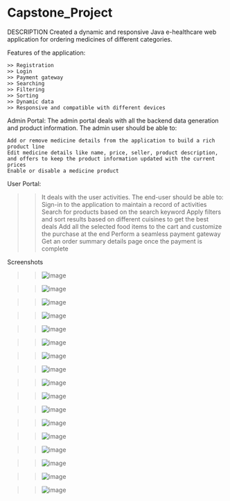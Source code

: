 # Capstone_Project

  DESCRIPTION
    Created a dynamic and responsive Java e-healthcare web application for ordering medicines of different categories.

   Features of the application:

    >> Registration
    >> Login
    >> Payment gateway
    >> Searching
    >> Filtering
    >> Sorting
    >> Dynamic data
    >> Responsive and compatible with different devices

  Admin Portal:
    The admin portal deals with all the backend data generation and product information. The admin user should be able to:

    Add or remove medicine details from the application to build a rich product line
    Edit medicine details like name, price, seller, product description, and offers to keep the product information updated with the current prices
    Enable or disable a medicine product
    
  User Portal:
  
   >> It deals with the user activities. The end-user should be able to:
   >> Sign-in to the application to maintain a record of activities
   >> Search for products based on the search keyword
   >> Apply filters and sort results based on different cuisines to get the best deals
   >> Add all the selected food items to the cart and customize the purchase at the end
   >> Perform a seamless payment gateway
   >> Get an order summary details page once the payment is complete
   
   Screenshots
   
   >> ![image](https://user-images.githubusercontent.com/114941577/230316987-dd742eea-c544-432b-906f-3534bb02e906.png)
   
   >> ![image](https://user-images.githubusercontent.com/114941577/230317052-eb49724c-b000-442f-8af8-4176cf7107c6.png)
   
   >> ![image](https://user-images.githubusercontent.com/114941577/230317103-35a62390-5626-4238-a3a2-b6830cbdf892.png)
   
   >> ![image](https://user-images.githubusercontent.com/114941577/230317189-bfe994f3-2aff-4914-a673-5c6636de392c.png)
   
   >> ![image](https://user-images.githubusercontent.com/114941577/230317253-bcff09c4-9f20-4fd9-8277-46b095e22743.png)

   >> ![image](https://user-images.githubusercontent.com/114941577/230317320-1f2c7ee9-4f1a-4011-88fc-5a4ccbdcce86.png)

   >> ![image](https://user-images.githubusercontent.com/114941577/230317389-d8979678-f664-46b3-a947-6bf7319f3de7.png)
   
   >> ![image](https://user-images.githubusercontent.com/114941577/230317438-98d918f9-367e-4230-a2e6-bdd1d56cc26a.png)

   >> ![image](https://user-images.githubusercontent.com/114941577/230317477-50ea0479-93ba-4d87-836b-7027df42aa20.png)

   >> ![image](https://user-images.githubusercontent.com/114941577/230317528-d83493fe-04c6-4c30-b45e-dfdb42c52d1b.png)

   >> ![image](https://user-images.githubusercontent.com/114941577/230317574-65be3be7-74f9-4f2d-8923-4c1fee3bb3d5.png)

   >> ![image](https://user-images.githubusercontent.com/114941577/230317613-b8f63d63-5043-4133-a604-9ca6b12f3578.png)

   >> ![image](https://user-images.githubusercontent.com/114941577/230317667-baed0ca5-e96e-4af1-8046-cf3053300dd2.png)

   >> ![image](https://user-images.githubusercontent.com/114941577/230317707-1d73187e-c4f9-45ad-ac22-659fa523a6f0.png)
   
   >> ![image](https://user-images.githubusercontent.com/114941577/230317748-e91df256-c38d-401f-be6e-5f9a5da72576.png)

   >> ![image](https://user-images.githubusercontent.com/114941577/230317794-d3c9baf3-8103-42e2-93ed-39306f1c32be.png)

   >> ![image](https://user-images.githubusercontent.com/114941577/230317822-5bf9b6ec-583e-4297-afa2-7538c2403fb6.png)


